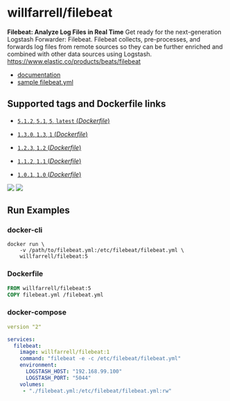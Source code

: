 # willfarrell/filebeat

**Filebeat: Analyze Log Files in Real Time**
Get ready for the next-generation Logstash Forwarder: Filebeat. Filebeat collects, pre-processes, and forwards log files from remote sources so they can be further enriched and combined with other data sources using Logstash. https://www.elastic.co/products/beats/filebeat

- [documentation](https://www.elastic.co/guide/en/beats/filebeat/index.html)
- [sample filebeat.yml](https://github.com/elastic/filebeat/blob/master/etc/filebeat.yml)

## Supported tags and Dockerfile links

-	[`5.1.2`, `5.1`, `5`, `latest` (*Dockerfile*)](https://github.com/willfarrell/docker-filebeat/blob/master/5.1.2/Dockerfile)

-	[`1.3.0`, `1.3`, `1` (*Dockerfile*)](https://github.com/willfarrell/docker-filebeat/blob/master/1.3.0/Dockerfile)
-	[`1.2.3`, `1.2` (*Dockerfile*)](https://github.com/willfarrell/docker-filebeat/blob/master/1.2.3/Dockerfile)
-	[`1.1.2`, `1.1` (*Dockerfile*)](https://github.com/willfarrell/docker-filebeat/blob/master/1.1.2/Dockerfile)
-	[`1.0.1`, `1.0` (*Dockerfile*)](https://github.com/willfarrell/docker-filebeat/blob/master/1.0.1/Dockerfile)


[![](https://images.microbadger.com/badges/version/willfarrell/filebeat.svg)](http://microbadger.com/images/willfarrell/filebeat "Get your own version badge on microbadger.com") [![](https://images.microbadger.com/badges/image/willfarrell/filebeat.svg)](http://microbadger.com/images/willfarrell/filebeat "Get your own image badge on microbadger.com")

## Run Examples

### docker-cli
```
docker run \
	-v /path/to/filebeat.yml:/etc/filebeat/filebeat.yml \
	willfarrell/filebeat:5
```

### Dockerfile

```Dockerfile
FROM willfarrell/filebeat:5
COPY filebeat.yml /filebeat.yml
```

### docker-compose

```yml
version "2"

services:
  filebeat:
    image: willfarrell/filebeat:1
    command: "filebeat -e -c /etc/filebeat/filebeat.yml"
    environment:
      LOGSTASH_HOST: "192.168.99.100"
      LOGSTASH_PORT: "5044"
    volumes:
     - "./filebeat.yml:/etc/filebeat/filebeat.yml:rw"

```